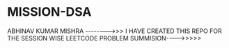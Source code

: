 # MISSION-DSA

ABHINAV KUMAR MISHRA -------->>>
  I HAVE CREATED THIS REPO FOR THE SESSION WISE LEETCODE PROBLEM SUMMISION---->>>>>
